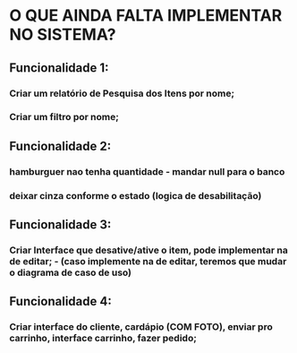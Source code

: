 <h1>O QUE AINDA FALTA IMPLEMENTAR NO SISTEMA?</h1>

<H2> Funcionalidade 1: </H2>
<h3> Criar um relatório de Pesquisa dos Itens por nome; </h3> 
<h3> Criar um filtro por nome; </h3> 

<H2> Funcionalidade 2: </H2>
<h3> hamburguer nao tenha quantidade - mandar null para o banco </h3> 
<h3> deixar cinza conforme o estado (logica de desabilitação) </h3> 

<H2> Funcionalidade 3: </H2>
<H3> Criar Interface que desative/ative o item, pode implementar na de editar; 
- (caso implemente na de editar, teremos que mudar o diagrama de caso de uso) </H3>

<H2> Funcionalidade 4: </H2>
<H3> Criar interface do cliente, cardápio (COM FOTO), enviar pro carrinho, interface carrinho, fazer pedido; </H3>







